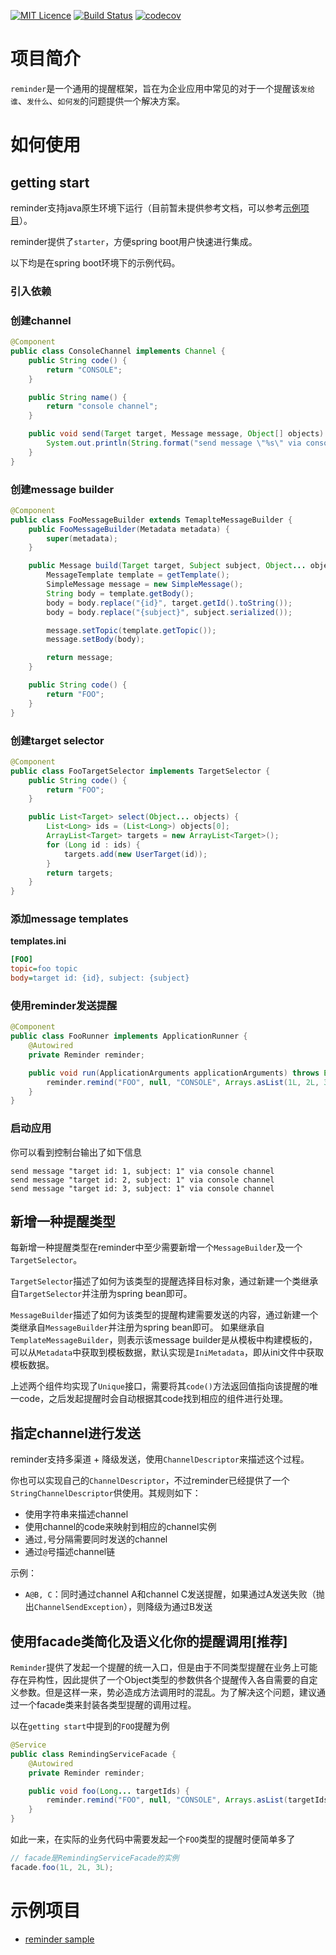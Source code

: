 [![MIT Licence](https://badges.frapsoft.com/os/mit/mit.svg?v=103)](https://opensource.org/licenses/mit-license.php)
[![Build Status](https://www.travis-ci.org/taccisum/reminder.svg?branch=master)](https://www.travis-ci.org/taccisum/reminder)
[![codecov](https://codecov.io/gh/taccisum/reminder/branch/master/graph/badge.svg)](https://codecov.io/gh/taccisum/reminder)


# 项目简介

`reminder`是一个通用的提醒框架，旨在为企业应用中常见的对于一个提醒该`发给谁`、`发什么`、`如何发`的问题提供一个解决方案。

# 如何使用

## getting start

reminder支持java原生环境下运行（目前暂未提供参考文档，可以参考[示例项目](#示例项目)）。

reminder提供了`starter`，方便spring boot用户快速进行集成。

以下均是在spring boot环境下的示例代码。

### 引入依赖

### 创建channel
```java
@Component
public class ConsoleChannel implements Channel {
    public String code() {
        return "CONSOLE";
    }

    public String name() {
        return "console channel";
    }

    public void send(Target target, Message message, Object[] objects) {
        System.out.println(String.format("send message \"%s\" via console channel", message.getBody()));
    }
}
```

### 创建message builder

```java
@Component
public class FooMessageBuilder extends TemaplteMessageBuilder {
    public FooMessageBuilder(Metadata metadata) {
        super(metadata);
    }

    public Message build(Target target, Subject subject, Object... objects) {
        MessageTemplate template = getTemplate();
        SimpleMessage message = new SimpleMessage();
        String body = template.getBody();
        body = body.replace("{id}", target.getId().toString());
        body = body.replace("{subject}", subject.serialized());

        message.setTopic(template.getTopic());
        message.setBody(body);

        return message;
    }

    public String code() {
        return "FOO";
    }
}
```

### 创建target selector

```java
@Component
public class FooTargetSelector implements TargetSelector {
    public String code() {
        return "FOO";
    }

    public List<Target> select(Object... objects) {
        List<Long> ids = (List<Long>) objects[0];
        ArrayList<Target> targets = new ArrayList<Target>();
        for (Long id : ids) {
            targets.add(new UserTarget(id));
        }
        return targets;
    }
}
```

### 添加message templates

**templates.ini**
```ini
[FOO]
topic=foo topic
body=target id: {id}, subject: {subject}
```

### 使用reminder发送提醒

```java
@Component
public class FooRunner implements ApplicationRunner {
    @Autowired
    private Reminder reminder;

    public void run(ApplicationArguments applicationArguments) throws Exception {
        reminder.remind("FOO", null, "CONSOLE", Arrays.asList(1L, 2L, 3L));
    }
}
```

### 启动应用

你可以看到控制台输出了如下信息
```text
send message "target id: 1, subject: 1" via console channel
send message "target id: 2, subject: 1" via console channel
send message "target id: 3, subject: 1" via console channel
```

## 新增一种提醒类型 

每新增一种提醒类型在reminder中至少需要新增一个`MessageBuilder`及一个`TargetSelector`。

`TargetSelector`描述了如何为该类型的提醒选择目标对象，通过新建一个类继承自`TargetSelector`并注册为spring bean即可。

`MessageBuilder`描述了如何为该类型的提醒构建需要发送的内容，通过新建一个类继承自`MessageBuilder`并注册为spring bean即可。
如果继承自`TemplateMessageBuilder`，则表示该message builder是从模板中构建模板的，可以从`Metadata`中获取到模板数据，默认实现是`IniMetadata`，即从ini文件中获取模板数据。

上述两个组件均实现了`Unique`接口，需要将其`code()`方法返回值指向该提醒的唯一code，之后发起提醒时会自动根据其code找到相应的组件进行处理。

## 指定channel进行发送

reminder支持多渠道 + 降级发送，使用`ChannelDescriptor`来描述这个过程。

你也可以实现自己的`ChannelDescriptor`，不过reminder已经提供了一个`StringChannelDescriptor`供使用。其规则如下：

- 使用字符串来描述channel
- 使用channel的code来映射到相应的channel实例
- 通过`,`号分隔需要同时发送的channel
- 通过`@`号描述channel链

示例：

- `A@B, C`：同时通过channel A和channel C发送提醒，如果通过A发送失败（抛出`ChannelSendException`），则降级为通过B发送

## 使用facade类简化及语义化你的提醒调用[推荐]

`Reminder`提供了发起一个提醒的统一入口，但是由于不同类型提醒在业务上可能存在异构性，因此提供了一个Object类型的参数供各个提醒传入各自需要的自定义参数。但是这样一来，势必造成方法调用时的混乱。为了解决这个问题，建议通过一个facade类来封装各类型提醒的调用过程。

以在`getting start`中提到的`FOO`提醒为例

```java
@Service
public class RemindingServiceFacade {
    @Autowired
    private Reminder reminder;

    public void foo(Long... targetIds) {
        reminder.remind("FOO", null, "CONSOLE", Arrays.asList(targetIds));
    }
}
```

如此一来，在实际的业务代码中需要发起一个`FOO`类型的提醒时便简单多了

```java
// facade是RemindingServiceFacade的实例
facade.foo(1L, 2L, 3L);
```

# 示例项目

- [reminder sample](https://github.com/taccisum/reminder-sample)
